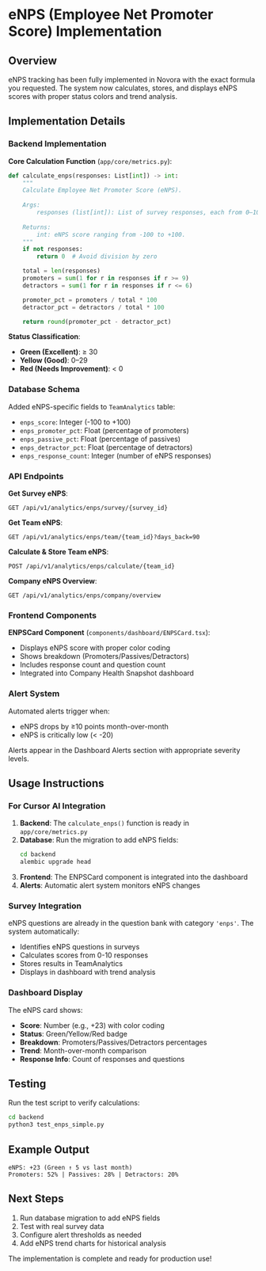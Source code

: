 # eNPS (Employee Net Promoter Score) Implementation

## Overview

eNPS tracking has been fully implemented in Novora with the exact formula you requested. The system now calculates, stores, and displays eNPS scores with proper status colors and trend analysis.

## Implementation Details

### Backend Implementation

**Core Calculation Function** (`app/core/metrics.py`):
```python
def calculate_enps(responses: List[int]) -> int:
    """
    Calculate Employee Net Promoter Score (eNPS).
    
    Args:
        responses (list[int]): List of survey responses, each from 0–10.
    
    Returns:
        int: eNPS score ranging from -100 to +100.
    """
    if not responses:
        return 0  # Avoid division by zero

    total = len(responses)
    promoters = sum(1 for r in responses if r >= 9)
    detractors = sum(1 for r in responses if r <= 6)

    promoter_pct = promoters / total * 100
    detractor_pct = detractors / total * 100

    return round(promoter_pct - detractor_pct)
```

**Status Classification**:
- **Green (Excellent)**: ≥ 30
- **Yellow (Good)**: 0–29  
- **Red (Needs Improvement)**: < 0

### Database Schema

Added eNPS-specific fields to `TeamAnalytics` table:
- `enps_score`: Integer (-100 to +100)
- `enps_promoter_pct`: Float (percentage of promoters)
- `enps_passive_pct`: Float (percentage of passives)
- `enps_detractor_pct`: Float (percentage of detractors)
- `enps_response_count`: Integer (number of eNPS responses)

### API Endpoints

**Get Survey eNPS**:
```
GET /api/v1/analytics/enps/survey/{survey_id}
```

**Get Team eNPS**:
```
GET /api/v1/analytics/enps/team/{team_id}?days_back=90
```

**Calculate & Store Team eNPS**:
```
POST /api/v1/analytics/enps/calculate/{team_id}
```

**Company eNPS Overview**:
```
GET /api/v1/analytics/enps/company/overview
```

### Frontend Components

**ENPSCard Component** (`components/dashboard/ENPSCard.tsx`):
- Displays eNPS score with proper color coding
- Shows breakdown (Promoters/Passives/Detractors)
- Includes response count and question count
- Integrated into Company Health Snapshot dashboard

### Alert System

Automated alerts trigger when:
- eNPS drops by ≥10 points month-over-month
- eNPS is critically low (< -20)

Alerts appear in the Dashboard Alerts section with appropriate severity levels.

## Usage Instructions

### For Cursor AI Integration

1. **Backend**: The `calculate_enps()` function is ready in `app/core/metrics.py`
2. **Database**: Run the migration to add eNPS fields:
   ```bash
   cd backend
   alembic upgrade head
   ```
3. **Frontend**: The ENPSCard component is integrated into the dashboard
4. **Alerts**: Automatic alert system monitors eNPS changes

### Survey Integration

eNPS questions are already in the question bank with category `'enps'`. The system automatically:
- Identifies eNPS questions in surveys
- Calculates scores from 0-10 responses
- Stores results in TeamAnalytics
- Displays in dashboard with trend analysis

### Dashboard Display

The eNPS card shows:
- **Score**: Number (e.g., +23) with color coding
- **Status**: Green/Yellow/Red badge
- **Breakdown**: Promoters/Passives/Detractors percentages
- **Trend**: Month-over-month comparison
- **Response Info**: Count of responses and questions

## Testing

Run the test script to verify calculations:
```bash
cd backend
python3 test_enps_simple.py
```

## Example Output

```
eNPS: +23 (Green ↑ 5 vs last month)
Promoters: 52% | Passives: 28% | Detractors: 20%
```

## Next Steps

1. Run database migration to add eNPS fields
2. Test with real survey data
3. Configure alert thresholds as needed
4. Add eNPS trend charts for historical analysis

The implementation is complete and ready for production use!
